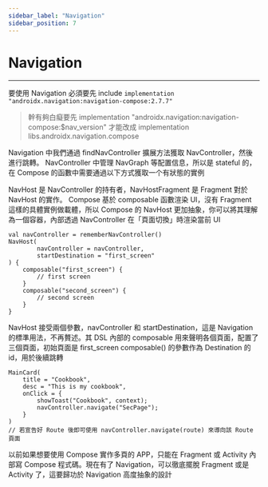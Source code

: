 ```yaml
---
sidebar_label: "Navigation"
sidebar_position: 7
---
```


# Navigation

---

要使用 Navigation 必須要先 include `` implementation "androidx.navigation:navigation-compose:2.7.7" `` 
> 幹有夠白癡要先 implementation "androidx.navigation:navigation-compose:$nav_version" 才能改成 implementation libs.androidx.navigation.compose

Navigation 中我們通過 findNavController 擴展方法獲取 NavController，然後進行跳轉。
NavController 中管理 NavGraph 等配置信息，所以是 stateful 的，在 Compose 的函數中需要通過以下方式獲取一个有狀態的實例

NavHost 是 NavController 的持有者，NavHostFragment 是 Fragment 對於 NavHost 的實作。 Compose 基於 composable 函數渲染 UI，沒有 Fragment 這樣的具體實例做載體，所以 Compose 的 NavHost 更加抽象，你可以將其理解為一個容器，內部透過 NavController 在「頁面切換」時渲染當前 UI

```
val navController = rememberNavController()
NavHost(
        navController = navController,
        startDestination = "first_screen"
) {
    composable("first_screen") {
        // first screen
    }
    composable("second_screen") {
        // second screen
    }
}
```

NavHost 接受兩個參數，navController 和 startDestination，這是 Navigation 的標準用法，不再贅述。其 DSL 內部的 composable 用來聲明各個頁面，配置了三個頁面，初始頁面是 first_screen  composable() 的參數作為 Destination 的 id，用於後續跳轉

```
MainCard(
	title = "Cookbook",
	desc = "This is my cookbook",
	onClick = {
		showToast("Cookbook", context);
		navController.navigate("SecPage");
	}
)
// 若宣告好 Route 後即可使用 navController.navigate(route) 來導向該 Route 頁面
```

以前如果想要使用 Compose 實作多頁的 APP，只能在 Fragment 或 Activity 內部寫 Compose 程式碼。現在有了 Navigation，可以徹底擺脫 Fragment 或是 Activity 了，這要歸功於 Navigation 高度抽象的設計

